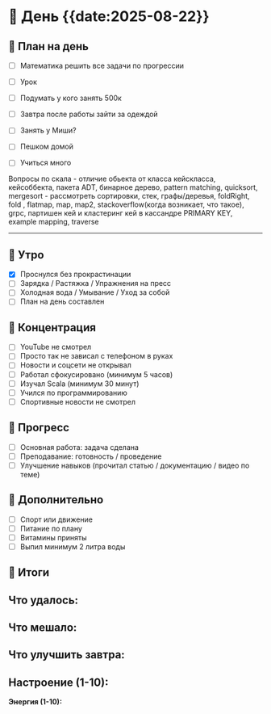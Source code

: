 
# 📅 День {{date:2025-08-22}}

## 📆 План на день

- [ ] Математика решить все задачи по прогрессии
- [ ] Урок
- [ ] Подумать у кого занять 500к 
- [ ] Завтра после работы зайти за одеждой
- [ ] Занять у Миши?
- [ ] Пешком домой
- [ ] Учиться много





Вопросы по скала - отличие обьекта от класса кейскласса, кейсоббекта, пакета
ADT, бинарное дерево, pattern matching, quicksort, mergesort - рассмотреть сортировки, стек, графы/деревья, foldRight, fold , flatmap, map, map2, stackoverflow(когда возникает, что такое), grpc, партишен кей и кластеринг кей в кассандре PRIMARY KEY, example mapping, traverse

---


## 🌄 Утро

- [x] Проснулся без прокрастинации
- [ ] Зарядка / Растяжка / Упражнения на пресс
- [ ] Холодная вода / Умывание / Уход за собой
- [ ] План на день составлен

## 🧠 Концентрация

- [ ] YouTube не смотрел
- [ ] Просто так не зависал с телефоном в руках
- [ ] Новости и соцсети не открывал
- [ ] Работал сфокусировано (минимум 5 часов)
- [ ] Изучал Scala (минимум 30 минут)
- [ ] Учился по программированию
- [ ] Спортивные новости не смотрел 

## 💪 Прогресс

- [ ] Основная работа: задача сделана
- [ ] Преподавание: готовность / проведение
- [ ] Улучшение навыков (прочитал статью / документацию / видео по теме)

## 🧂 Дополнительно

- [ ] Спорт или движение
- [ ] Питание по плану
- [ ] Витамины приняты
- [ ] Выпил минимум 2 литра воды

## 📌 Итоги

**Что удалось:**
- 
**Что мешало:**
- 
**Что улучшить завтра:**
- 
**Настроение (1-10):**  
- 
**Энергия (1-10):**



